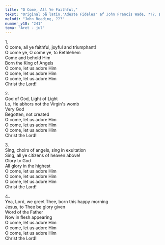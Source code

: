 ```yaml
---
title: "O Come, All Ye Faithful,"
tekst: "Original på latin,'Adeste Fideles' af John Francis Wade, ???. Dansk tekst af Jørgen Christensen, ???"
melodi: "John Reading, ???"
nummer_v18: "241"
tema: "Året - jul"
---
```

1\.\
O come, all ye faithful, joyful and triumphant!\
O come ye, O come ye, to Bethlehem\
Come and behold Him\
Born the King of Angels\
O come, let us adore Him\
O come, let us adore Him\
O come, let us adore Him\
Christ the Lord!

2\.\
God of God, Light of Light\
Lo, He abhors not the Virgin's womb\
Very God\
Begotten, not created\
O come, let us adore Him\
O come, let us adore Him\
O come, let us adore Him\
Christ the Lord!

3\.\
Sing, choirs of angels, sing in exultation\
Sing, all ye citizens of heaven above!\
Glory to God\
All glory in the highest\
O come, let us adore Him\
O come, let us adore Him\
O come, let us adore Him\
Christ the Lord!

4.\.\
Yea, Lord, we greet Thee, born this happy morning\
Jesus, to Thee be glory given\
Word of the Father\
Now in flesh appearing\
O come, let us adore Him\
O come, let us adore Him\
O come, let us adore Him\
Christ the Lord!